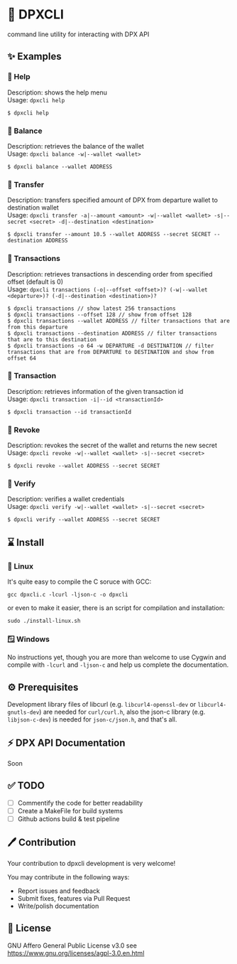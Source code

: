# 💎 DPXCLI
command line utility for interacting with DPX API

## ✨ Examples

### 💠 Help
Description: shows the help menu  
Usage: `dpxcli help`
```text
$ dpxcli help
```

### 💠 Balance
Description: retrieves the balance of the wallet  
Usage: `dpxcli balance -w|--wallet <wallet>`
```text
$ dpxcli balance --wallet ADDRESS
```

### 💠 Transfer
Description: transfers specified amount of DPX from departure wallet to destination wallet  
Usage: `dpxcli transfer -a|--amount <amount> -w|--wallet <wallet> -s|--secret <secret> -d|--destination <destination>`
```text
$ dpxcli transfer --amount 10.5 --wallet ADDRESS --secret SECRET --destination ADDRESS
```

### 💠 Transactions
Description: retrieves transactions in descending order from specified offset (default is 0)  
Usage: `dpxcli transactions (-o|--offset <offset>)? (-w|--wallet <departure>)? (-d|--destination <destination>)?`
```text
$ dpxcli transactions // show latest 256 transactions
$ dpxcli transactions --offset 128 // show from offset 128
$ dpxcli transactions --wallet ADDRESS // filter transactions that are from this departure
$ dpxcli transactions --destination ADDRESS // filter transactions that are to this destination
$ dpxcli transactions -o 64 -w DEPARTURE -d DESTINATION // filter transactions that are from DEPARTURE to DESTINATION and show from offset 64
```

### 💠 Transaction
Description: retrieves information of the given transaction id  
Usage: `dpxcli transaction -i|--id <transactionId>`
```text
$ dpxcli transaction --id transactionId
```

### 💠 Revoke
Description: revokes the secret of the wallet and returns the new secret  
Usage: `dpxcli revoke -w|--wallet <wallet> -s|--secret <secret>`
```text
$ dpxcli revoke --wallet ADDRESS --secret SECRET
```

### 💠 Verify
Description: verifies a wallet credentials  
Usage: `dpxcli verify -w|--wallet <wallet> -s|--secret <secret>`
```text
$ dpxcli verify --wallet ADDRESS --secret SECRET
```

## ⌛️ Install

### 🐧 Linux
It's quite easy to compile the C soruce with GCC:
```text
gcc dpxcli.c -lcurl -ljson-c -o dpxcli
```
or even to make it easier, there is an script for compilation and installation:
```text
sudo ./install-linux.sh
```

### 🪟 Windows
No instructions yet, though you are more than welcome to use Cygwin and compile with `-lcurl` and `-ljson-c` and help us complete the documentation.

## ⚙️ Prerequisites
Development library files of libcurl (e.g. `libcurl4-openssl-dev` or `libcurl4-gnutls-dev`) are needed for `curl/curl.h`, also the json-c library (e.g. `libjson-c-dev`) is needed for `json-c/json.h`, and that's all.

## ⚡ DPX API Documentation
Soon

## ✅ TODO
- [ ] Commentify the code for better readability  
- [ ] Create a MakeFile for build systems  
- [ ] Github actions build & test pipeline  

## 🖊️ Contribution
Your contribution to dpxcli development is very welcome!

You may contribute in the following ways:

- Report issues and feedback
- Submit fixes, features via Pull Request
- Write/polish documentation

## 📃 License
GNU Affero General Public License v3.0 see https://www.gnu.org/licenses/agpl-3.0.en.html